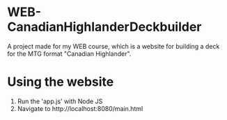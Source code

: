 # WEB-CanadianHighlanderDeckbuilder
 A project made for my WEB course, which is a website for building a deck for the MTG format "Canadian Highlander".

# Using the website
 1. Run the 'app.js' with Node JS
 2. Navigate to http://localhost:8080/main.html
